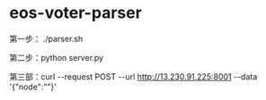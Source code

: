 # eos-voter-parser

第一步：
./parser.sh

第二步：python server.py

第三部：curl --request POST   --url http://13.230.91.225:8001   --data '{"node":"<bpaccountname>"}'
